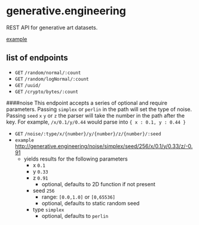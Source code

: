 # generative.engineering
REST API for generative art datasets.

[example](http://generative.engineering/random/normal/3)

list of endpoints
--
* `GET` `/random/normal/:count`
* `GET` `/random/logNormal/:count`
* `GET` `/uuid/`
* `GET` `/crypto/bytes/:count`


####noise
This endpoint accepts a series of optional and require parameters.  Passing `simplex` or `perlin` in the path will set the type of noise.  Passing `seed` `x` `y` or `z` the parser will take the number in the path after the key.  For example, `/x/0.1/y/0.44` would parse into `{ x : 0.1, y : 0.44 }`
* `GET` `/noise/:type/x/{number}/y/{number}/z/{number}/:seed`
* `example` http://generative.engineering/noise/simplex/seed/256/x/0.1/y/0.33/z/-0.91
  * yields results for the following parameters
    * x `0.1`
    * y `0.33`
    * z `0.91`
      * optional, defaults to 2D function if not present
    * seed `256`
      * range: `[0.0,1.0]` or `[0,65536]`
      * optional, defaults to static random seed
    * type `simplex`
      * optional, defaults to `perlin`
